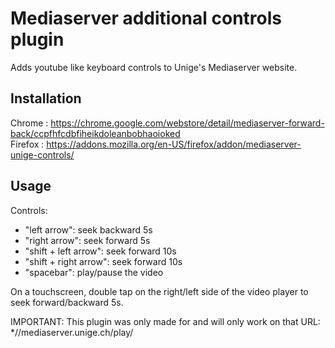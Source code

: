 # Mediaserver additional controls plugin

Adds youtube like keyboard controls to Unige's Mediaserver website.

## Installation
Chrome : https://chrome.google.com/webstore/detail/mediaserver-forward-back/ccpfhfcdbfiheikdoleanbobhaoioked  
Firefox : https://addons.mozilla.org/en-US/firefox/addon/mediaserver-unige-controls/

## Usage
Controls:
 - "left arrow": seek backward 5s
 - "right arrow": seek forward 5s 
 - "shift + left arrow": seek forward 10s
 - "shift + right arrow": seek forward 10s
 - "spacebar": play/pause the video

 On a touchscreen, double tap on the right/left side of the video player to seek forward/backward 5s.

IMPORTANT: 
This plugin was only made for and will only work on that URL: *//mediaserver.unige.ch/play/

